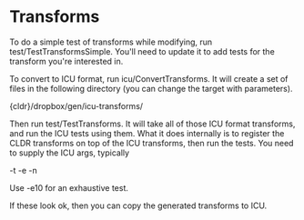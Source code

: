 # Transforms

To do a simple test of transforms while modifying, run
test/TestTransformsSimple. You'll need to update it to add tests for the
transform you're interested in.

To convert to ICU format, run icu/ConvertTransforms. It will create a set of
files in the following directory (you can change the target with parameters).

{cldr}/dropbox/gen/icu-transforms/

Then run test/TestTransforms. It will take all of those ICU format transforms,
and run the ICU tests using them. What it does internally is to register the
CLDR transforms on top of the ICU transforms, then run the tests. You need to
supply the ICU args, typically

-t -e -n

Use -e10 for an exhaustive test.

If these look ok, then you can copy the generated transforms to ICU.

